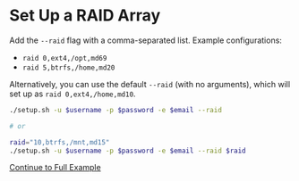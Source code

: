 # Set Up a RAID Array

Add the `--raid` flag with a comma-separated list. Example configurations:

- `raid 0,ext4,/opt,md69`
- `raid 5,btrfs,/home,md20`

Alternatively, you can use the default `--raid` (with no arguments), which will set up as `raid 0,ext4,/home,md10`.

```bash
./setup.sh -u $username -p $password -e $email --raid

# or

raid="10,btrfs,/mnt,md15"
./setup.sh -u $username -p $password -e $email --raid $raid
```

[Continue to Full Example](full-example.md)
